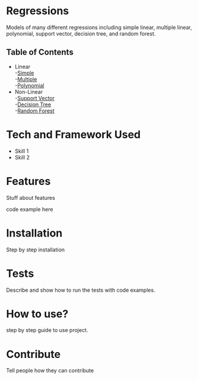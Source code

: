 # Regressions

<p>
Models of many different regressions including simple linear, multiple linear, polynomial, support vector, decision tree, and random forest.
</p>

## Table of Contents
- Linear <br>
 -[Simple](https://github.com/RBEllison/Regressions/tree/main/Linear/Simple) <br>
 -[Multiple](https://github.com/RBEllison/Regressions/tree/main/Linear/Multiple) <br>
 -[Polynomial](https://github.com/RBEllison/Regressions/tree/main/Linear/Polynomial) <br>
- Non-Linear <br>
 -[Support Vector](https://github.com/RBEllison/Regressions/tree/main/Non-Linear/Support%20Vector) <br>
 -[Decision Tree]() <br>
 -[Random Forest]() <br>



# Tech and Framework Used
- Skill 1
- Skill 2

# Features
Stuff about features

code example here

# Installation
Step by step installation

# Tests
Describe and show how to run the tests with code examples.

# How to use?
step by step guide to use project.

# Contribute
Tell people how they can contribute
